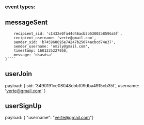 ### event types:

## messageSent

`````payload: {
    recipient_sid: 'c1432e0fa44d46acb2b53003b8596a5f',
    recipient_username: 'verte@gmail.com',
    sender_sid: 'b745968695e74247b25074acbcd74e37',
    sender_username: 'emily@gmail.com',
    timestamp: 1601235227950,
    message: 'dsasdsa'
}````
`````

## userJoin

payload: { sid: '3490191ce08048cbbf09dba4915cb35f', username: 'verte@gmail.com' }

## userSignUp

payload: { "username": "verte@gmail.com"}

